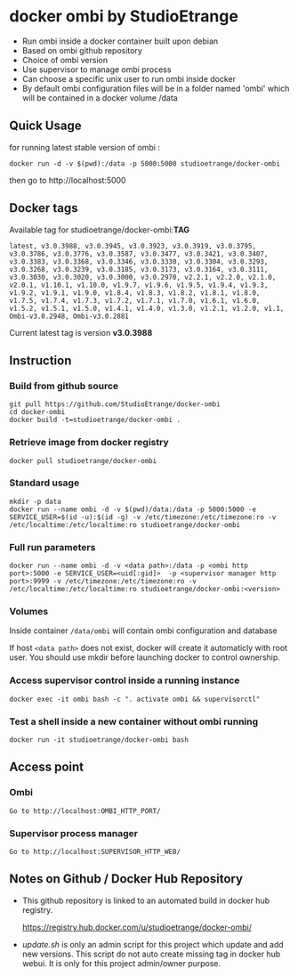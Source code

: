 # docker ombi by StudioEtrange

* Run ombi inside a docker container built upon debian
* Based on ombi github repository
* Choice of ombi version
* Use supervisor to manage ombi process
* Can choose a specific unix user to run ombi inside docker
* By default ombi configuration files will be in a folder named 'ombi' which will be contained in a docker volume /data


## Quick Usage

for running latest stable version of ombi :

	docker run -d -v $(pwd):/data -p 5000:5000 studioetrange/docker-ombi

then go to http://localhost:5000

## Docker tags

Available tag for studioetrange/docker-ombi:__TAG__

	latest, v3.0.3988, v3.0.3945, v3.0.3923, v3.0.3919, v3.0.3795, v3.0.3786, v3.0.3776, v3.0.3587, v3.0.3477, v3.0.3421, v3.0.3407, v3.0.3383, v3.0.3368, v3.0.3346, v3.0.3330, v3.0.3304, v3.0.3293, v3.0.3268, v3.0.3239, v3.0.3185, v3.0.3173, v3.0.3164, v3.0.3111, v3.0.3030, v3.0.3020, v3.0.3000, v3.0.2970, v2.2.1, v2.2.0, v2.1.0, v2.0.1, v1.10.1, v1.10.0, v1.9.7, v1.9.6, v1.9.5, v1.9.4, v1.9.3, v1.9.2, v1.9.1, v1.9.0, v1.8.4, v1.8.3, v1.8.2, v1.8.1, v1.8.0, v1.7.5, v1.7.4, v1.7.3, v1.7.2, v1.7.1, v1.7.0, v1.6.1, v1.6.0, v1.5.2, v1.5.1, v1.5.0, v1.4.1, v1.4.0, v1.3.0, v1.2.1, v1.2.0, v1.1, Ombi-v3.0.2948, Ombi-v3.0.2881

Current latest tag is version __v3.0.3988__

## Instruction

### Build from github source

	git pull https://github.com/StudioEtrange/docker-ombi
	cd docker-ombi
	docker build -t=studioetrange/docker-ombi .

### Retrieve image from docker registry

	docker pull studioetrange/docker-ombi

### Standard usage

	mkdir -p data
	docker run --name ombi -d -v $(pwd)/data:/data -p 5000:5000 -e SERVICE_USER=$(id -u):$(id -g) -v /etc/timezone:/etc/timezone:ro -v /etc/localtime:/etc/localtime:ro studioetrange/docker-ombi

### Full run parameters

	docker run --name ombi -d -v <data path>:/data -p <ombi http port>:5000 -e SERVICE_USER=<uid[:gid]>  -p <supervisor manager http port>:9999 -v /etc/timezone:/etc/timezone:ro -v /etc/localtime:/etc/localtime:ro studioetrange/docker-ombi:<version>

### Volumes

Inside container
`/data/ombi` will contain ombi configuration and database

If host `<data path>` does not exist, docker will create it automaticly with root user. You should use mkdir before launching docker to control ownership.

### Access supervisor control inside a running instance

	docker exec -it ombi bash -c ". activate ombi && supervisorctl"

### Test a shell inside a new container without ombi running

	docker run -it studioetrange/docker-ombi bash

## Access point

### Ombi

	Go to http://localhost:OMBI_HTTP_PORT/

### Supervisor process manager

	Go to http://localhost:SUPERVISOR_HTTP_WEB/

## Notes on Github / Docker Hub Repository

* This github repository is linked to an automated build in docker hub registry.

	https://registry.hub.docker.com/u/studioetrange/docker-ombi/

* _update.sh_ is only an admin script for this project which update and add new versions. This script do not auto create missing tag in docker hub webui. It is only for this project admin/owner purpose.
